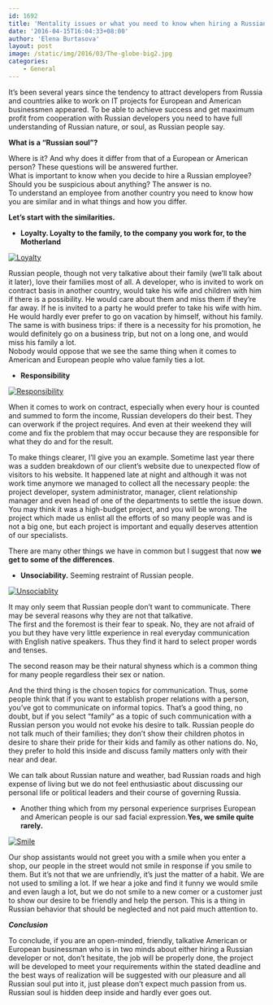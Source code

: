 ```yaml
---
id: 1692
title: 'Mentality issues or what you need to know when hiring a Russian developer'
date: '2016-04-15T16:04:33+08:00'
author: 'Elena Burtasova'
layout: post
image: /static/img/2016/03/The-globe-big2.jpg
categories:
    - General
---
```


It’s been several years since the tendency to attract developers from Russia and countries alike to work on IT projects for European and American businessmen appeared. To be able to achieve success and get maximum profit from cooperation with Russian developers you need to have full understanding of Russian nature, or soul, as Russian people say.

**What is a “Russian soul”?**

Where is it? And why does it differ from that of a European or American person? These questions will be answered further.  
What is important to know when you decide to hire a Russian employee? Should you be suspicious about anything? The answer is no.  
To understand an employee from another country you need to know how you are similar and in what things and how you differ.

**Let’s start with the similarities.**

- **Loyalty. Loyalty to the family, to the company you work for, to the Motherland**

[![Loyalty](/static/img/2016/03/Loyalty-300x225.jpg)](/static/img/2016/03/Loyalty.jpg)

Russian people, though not very talkative about their family (we’ll talk about it later), love their families most of all. A developer, who is invited to work on contract basis in another country, would take his wife and children with him if there is a possibility. He would care about them and miss them if they’re far away. If he is invited to a party he would prefer to take his wife with him. He would hardly ever prefer to go on vacation by himself, without his family. The same is with business trips: if there is a necessity for his promotion, he would definitely go on a business trip, but not on a long one, and would miss his family a lot.  
Nobody would oppose that we see the same thing when it comes to American and European people who value family ties a lot.

- **Responsibility**

[![Responsibility](/static/img/2016/03/Responsibility-300x259.jpg)](/static/img/2016/03/Responsibility.jpg)

When it comes to work on contract, especially when every hour is counted and summed to form the income, Russian developers do their best. They can overwork if the project requires. And even at their weekend they will come and fix the problem that may occur because they are responsible for what they do and for the result.

To make things clearer, I’ll give you an example. Sometime last year there was a sudden breakdown of our client’s website due to unexpected flow of visitors to his website. It happened late at night and although it was not work time anymore we managed to collect all the necessary people: the project developer, system administrator, manager, client relationship manager and even head of one of the departments to settle the issue down. You may think it was a high-budget project, and you will be wrong. The project which made us enlist all the efforts of so many people was and is not a big one, but each project is important and equally deserves attention of our specialists.

There are many other things we have in common but I suggest that now **we get to some of the differences**.

- **Unsociability.** Seeming restraint of Russian people.

[![Unsociablity](/static/img/2016/03/Unsociablity-300x300.jpg)](/static/img/2016/03/Unsociablity.jpg)

It may only seem that Russian people don’t want to communicate. There may be several reasons why they are not that talkative.  
The first and the foremost is their fear to speak. No, they are not afraid of you but they have very little experience in real everyday communication with English native speakers. Thus they find it hard to select proper words and tenses.

The second reason may be their natural shyness which is a common thing for many people regardless their sex or nation.

And the third thing is the chosen topics for communication. Thus, some people think that if you want to establish proper relations with a person, you’ve got to communicate on informal topics. That’s a good thing, no doubt, but if you select “family” as a topic of such communication with a Russian person you would not evoke his desire to talk. Russian people do not talk much of their families; they don’t show their children photos in desire to share their pride for their kids and family as other nations do. No, they prefer to hold this inside and discuss family matters only with their near and dear.

We can talk about Russian nature and weather, bad Russian roads and high expense of living but we do not feel enthusiastic about discussing our personal life or political leaders and their course of governing Russia.

- Another thing which from my personal experience surprises European and American people is our sad facial expression.**Yes, we smile quite rarely.**

[![Smile](/static/img/2016/03/Smile-300x300.png)](/static/img/2016/03/Smile.png)

Our shop assistants would not greet you with a smile when you enter a shop, our people in the street would not smile in response if you smile to them. But it’s not that we are unfriendly, it’s just the matter of a habit. We are not used to smiling a lot. If we hear a joke and find it funny we would smile and even laugh a lot, but we do not smile to a new comer or a customer just to show our desire to be friendly and help the person. This is a thing in Russian behavior that should be neglected and not paid much attention to.

***Conclusion***

To conclude, if you are an open-minded, friendly, talkative American or European businessman who is in two minds about either hiring a Russian developer or not, don’t hesitate, the job will be properly done, the project will be developed to meet your requirements within the stated deadline and the best ways of realization will be suggested with our pleasure and all Russian soul put into it, just please don’t expect much passion from us. Russian soul is hidden deep inside and hardly ever goes out.